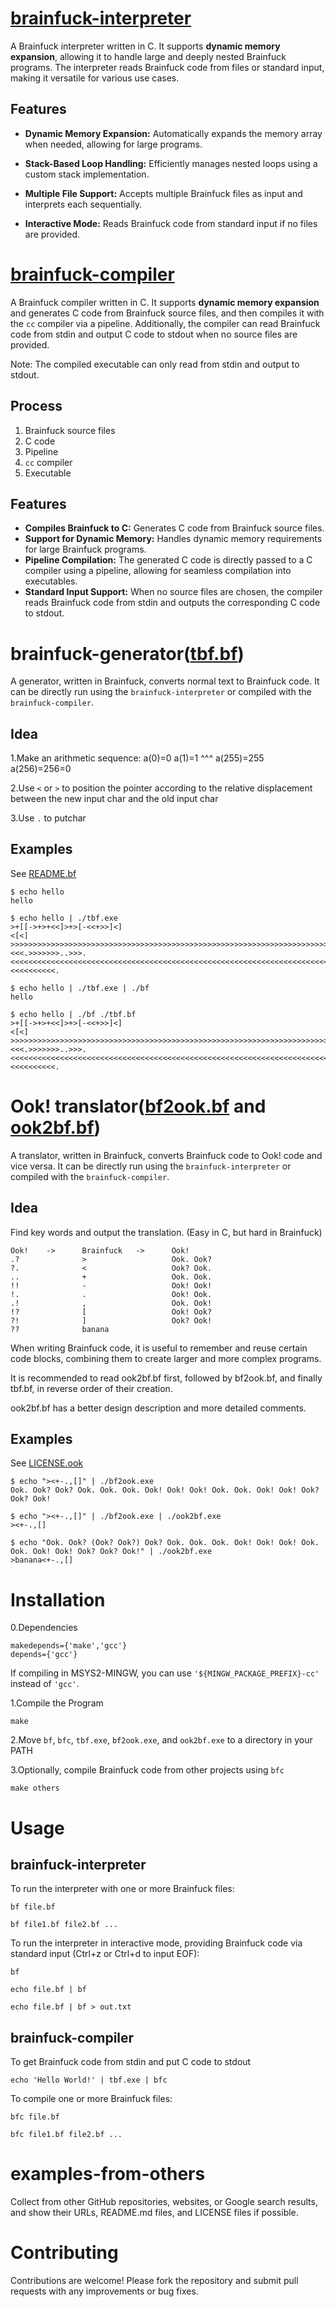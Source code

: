 # [brainfuck-interpreter](./brainfuck-interpreter.c)

A Brainfuck interpreter written in C. It supports **dynamic memory expansion**, allowing it to handle large and deeply nested Brainfuck programs. The interpreter reads Brainfuck code from files or standard input, making it versatile for various use cases.

## Features

* __Dynamic Memory Expansion:__ Automatically expands the memory array when needed, allowing for large programs.

* __Stack-Based Loop Handling:__ Efficiently manages nested loops using a custom stack implementation.

* __Multiple File Support:__ Accepts multiple Brainfuck files as input and interprets each sequentially.

* __Interactive Mode:__ Reads Brainfuck code from standard input if no files are provided.


# [brainfuck-compiler](./brainfuck-compiler.c)

A Brainfuck compiler written in C. It supports **dynamic memory expansion** and generates C code from Brainfuck source files, and then compiles it with the `cc` compiler via a pipeline. Additionally, the compiler can read Brainfuck code from stdin and output C code to stdout when no source files are provided.

Note: The compiled executable can only read from stdin and output to stdout.

## Process

1. Brainfuck source files
2. C code
3. Pipeline
4. `cc` compiler
5. Executable

## Features

* __Compiles Brainfuck to C:__ Generates C code from Brainfuck source files.
* __Support for Dynamic Memory:__ Handles dynamic memory requirements for large Brainfuck programs.
* __Pipeline Compilation:__ The generated C code is directly passed to a C compiler using a pipeline, allowing for seamless compilation into executables.
* __Standard Input Support:__ When no source files are chosen, the compiler reads Brainfuck code from stdin and outputs the corresponding C code to stdout.

# brainfuck-generator([tbf.bf](./tbf.bf))

A generator, written in Brainfuck, converts normal text to Brainfuck code. It can be directly run using the `brainfuck-interpreter` or compiled with the `brainfuck-compiler`.

## Idea

1.Make an arithmetic sequence: a(0)=0 a(1)=1 ^^^ a(255)=255 a(256)=256=0

2.Use `<` or `>` to position the pointer according to the relative displacement between the new input char and the old input char

3.Use `.` to putchar

## Examples

See [README.bf](./LICENSE.bf)

```
$ echo hello
hello

$ echo hello | ./tbf.exe
>+[[->+>+<<]>+>[-<<+>>]<]
<[<]
>>>>>>>>>>>>>>>>>>>>>>>>>>>>>>>>>>>>>>>>>>>>>>>>>>>>>>>>>>>>>>>>>>>>>>>>>>>>>>>>>>>>>>>>>>>>>>>>>>>>>>>>.<<<.>>>>>>>..>>>.<<<<<<<<<<<<<<<<<<<<<<<<<<<<<<<<<<<<<<<<<<<<<<<<<<<<<<<<<<<<<<<<<<<<<<<<<<<<<<<<<<<<<<<<<<<<<<<<<<<<<.<<<<<<<<<<.

$ echo hello | ./tbf.exe | ./bf
hello
```
```
$ echo hello | ./bf ./tbf.bf
>+[[->+>+<<]>+>[-<<+>>]<]
<[<]
>>>>>>>>>>>>>>>>>>>>>>>>>>>>>>>>>>>>>>>>>>>>>>>>>>>>>>>>>>>>>>>>>>>>>>>>>>>>>>>>>>>>>>>>>>>>>>>>>>>>>>>>.<<<.>>>>>>>..>>>.<<<<<<<<<<<<<<<<<<<<<<<<<<<<<<<<<<<<<<<<<<<<<<<<<<<<<<<<<<<<<<<<<<<<<<<<<<<<<<<<<<<<<<<<<<<<<<<<<<<<<.<<<<<<<<<<.
```

# Ook! translator([bf2ook.bf](./bf2ook.bf) and [ook2bf.bf](./ook2bf.bf))

A translator, written in Brainfuck, converts Brainfuck code to Ook! code and vice versa. It can be directly run using the `brainfuck-interpreter` or compiled with the `brainfuck-compiler`.

## Idea

Find key words and output the translation. (Easy in C, but hard in Brainfuck)
```
Ook!    ->      Brainfuck   ->      Ook!
.?              >                   Ook. Ook?
?.              <                   Ook? Ook.
..              +                   Ook. Ook.
!!              -                   Ook! Ook!
!.              .                   Ook! Ook.
.!              ,                   Ook. Ook!
!?              [                   Ook! Ook?
?!              ]                   Ook? Ook!
??              banana                                     
```

When writing Brainfuck code, it is useful to remember and reuse certain code blocks, combining them to create larger and more complex programs.

It is recommended to read ook2bf.bf first, followed by bf2ook.bf, and finally tbf.bf, in reverse order of their creation.

ook2bf.bf has a better design description and more detailed comments.

## Examples

See [LICENSE.ook](./LICENSE.ook)

```
$ echo "><+-.,[]" | ./bf2ook.exe
Ook. Ook? Ook? Ook. Ook. Ook. Ook! Ook! Ook! Ook. Ook. Ook! Ook! Ook? Ook? Ook!

$ echo "><+-.,[]" | ./bf2ook.exe | ./ook2bf.exe
><+-.,[]

$ echo "Ook. Ook? (Ook? Ook?) Ook? Ook. Ook. Ook. Ook! Ook! Ook! Ook. Ook. Ook! Ook! Ook? Ook? Ook!" | ./ook2bf.exe
>banana<+-.,[]
```

# Installation
0.Dependencies
```
makedepends={'make','gcc'}
depends={'gcc'}
```
If compiling in MSYS2-MINGW, you can use `'${MINGW_PACKAGE_PREFIX}-cc'` instead of `'gcc'`.

1.Compile the Program
```
make
```
2.Move `bf`, `bfc`, `tbf.exe`, `bf2ook.exe`, and `ook2bf.exe` to a directory in your PATH

3.Optionally, compile Brainfuck code from other projects using `bfc`
```
make others
```

# Usage

## brainfuck-interpreter

To run the interpreter with one or more Brainfuck files:
```
bf file.bf
```
```
bf file1.bf file2.bf ...
```

To run the interpreter in interactive mode, providing Brainfuck code via standard input (Ctrl+z or Ctrl+d to input EOF):

```
bf
```

```
echo file.bf | bf
```

```
echo file.bf | bf > out.txt
```

## brainfuck-compiler

To get Brainfuck code from stdin and put C code to stdout
```
echo 'Hello World!' | tbf.exe | bfc
```
To compile one or more Brainfuck files:
```
bfc file.bf
```
```
bfc file1.bf file2.bf ...
```

# examples-from-others  
  
Collect from other GitHub repositories, websites, or Google search results, and show their URLs, README.md files, and LICENSE files if possible.


# Contributing

Contributions are welcome! Please fork the repository and submit pull requests with any improvements or bug fixes.